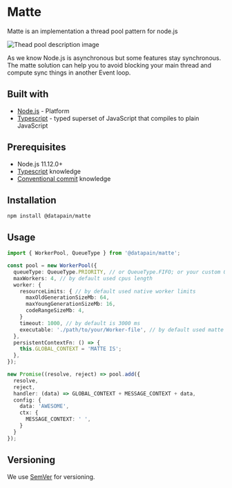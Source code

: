 # Matte

Matte is an implementation a thread pool pattern for node.js

![Thead pool description image](https://upload.wikimedia.org/wikipedia/commons/thumb/0/0c/Thread_pool.svg/800px-Thread_pool.svg.png)

As we know Node.js is asynchronous but some features stay synchronous. The matte solution can help you to avoid blocking your main thread and compute sync things in another Event loop.

## Built with

* [Node.js](https://nodejs.org/en/) - Platform
* [Typescript](https://www.typescriptlang.org/) - typed superset of JavaScript that compiles to plain JavaScript

## Prerequisites

- Node.js 11.12.0+
- [Typescript](https://www.typescriptlang.org/) knowledge
- [Conventional commit](https://www.conventionalcommits.org/) knowledge

## Installation

`npm install @datapain/matte`

## Usage

```typescript
import { WorkerPool, QueueType } from '@datapain/matte';

const pool = new WorkerPool({
  queueType: QueueType.PRIORITY, // or QueueType.FIFO; or your custom QueueType which implement WorkerPoolQueueInterface; by default is QueueType.PRIORITY
  maxWorkers: 4, // by default used cpus length
  worker: {
    resourceLimits: { // by default used native worker limits
      maxOldGenerationSizeMb: 64,
      maxYoungGenerationSizeMb: 16,
      codeRangeSizeMb: 4,
    }
    timeout: 1000, // by default is 3000 ms
    executable: './path/to/your/Worker-file', // by default used matte implimentation
  },
  persistentContextFn: () => {
    this.GLOBAL_CONTEXT = 'MATTE IS';
  },
});

new Promise((resolve, reject) => pool.add({
  resolve,
  reject,
  handler: (data) => GLOBAL_CONTEXT + MESSAGE_CONTEXT + data,
  config: {
    data: 'AWESOME',
    ctx: {
      MESSAGE_CONTEXT: ' ',
    }
  }
});
```

## Versioning

We use [SemVer](http://semver.org/) for versioning. 

